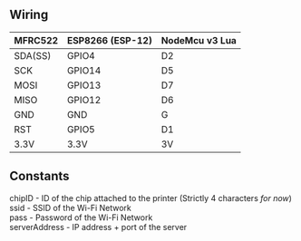 ## Wiring

|MFRC522|ESP8266 (ESP-12)| NodeMcu v3 Lua |
|--|--|--|
| SDA(SS)| GPIO4  | D2 |
| SCK    | GPIO14 | D5 |
| MOSI   | GPIO13 | D7 |
| MISO   | GPIO12 | D6 |
| GND    | GND    | G  |
| RST    | GPIO5  | D1 |
| 3.3V   | 3.3V	  | 3V |


## Constants
 
chipID - ID of the chip attached to the printer (Strictly 4 characters *for now*) <br>
ssid - SSID of the Wi-Fi Network <br>
pass - Password of the Wi-Fi Network <br> 
serverAddress - IP address + port of the server 

